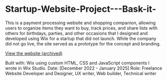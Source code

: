 # Startup-Website-Project---Bask-it-
This is a payment processing website and shopping companion, allowing users to organize items they want to buy, track prices, and share lists with others for birthdays, parties, and other occasions that I designed and developed using Wix for a startup that did not launch. While the company did not go live, the site served as a prototype for the concept and branding.

[View the website (archived)](https://rasaistewart.wixsite.com/bask-it)

Built with: Wix using custom HTML, CSS and JavaScript components I wrote in Wix Studio.
Date: [December 2022 - January 2025]
Role: Freelance Website Developer and Designer, UX writer, Web builder, Technical writer
